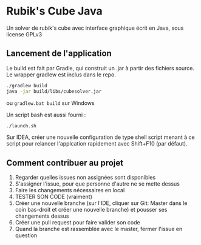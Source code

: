 # Rubik's Cube Java
Un solver de rubik's cube avec interface graphique écrit en Java, sous license GPLv3

## Lancement de l'application
Le build est fait par Gradle, qui construit un .jar à partir des fichiers source. Le wrapper gradlew est inclus dans le repo.
 ```bash
./gradlew build
java -jar build/libs/cubesolver.jar
```
ou `gradlew.bat build` sur Windows

Un script bash est aussi fourni :
```bash
./launch.sh
```
Sur IDEA, créer une nouvelle configuration de type shell script menant à ce script pour relancer l'applcation rapidement avec Shift+F10 (par défaut).

## Comment contribuer au projet
  1) Regarder quelles issues non assignées sont disponibles
  2) S'assigner l'issue, pour que personne d'autre ne se mette dessus
  3) Faire les changements nécessaires en local
  4) TESTER SON CODE (vraiment)
  5) Créer une nouvelle branche (sur l'IDE, cliquer sur Git: Master dans le coin bas-droit et créer une nouvelle branche) et pousser ses changements dessus
  6) Créer une pull request pour faire valider son code
  7) Quand la branche est rassemblée avec le master, fermer l'issue en question
  

